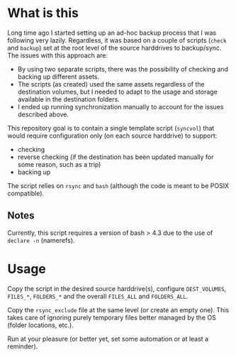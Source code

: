 # What is this

Long time ago I started setting up an ad-hoc backup process that I was following very lazily.
Regardless, it was based on a couple of scripts (`check` and `backup`) set at the root level of the source harddrives to backup/sync. The issues with this approach are:

* By using two separate scripts, there was the possibility of checking and backing up different assets.
* The scripts (as created) used the same assets regardless of the destination volumes, but I needed to adapt to the usage and storage available in the destination folders.
* I ended up running synchronization manually to account for the issues described above.

This repository goal is to contain a single template script (`syncvol`) that would require configuration only (on each source harddrive) to support:

* checking
* reverse checking (if the destination has been updated manually for some reason, such as a trip)
* backing up

The script relies on `rsync` and `bash` (although the code is meant to be POSIX compatible).

## Notes

Currently, this script requires a version of bash > 4.3 due to the use of `declare -n` (namerefs).

# Usage

Copy the script in the desired source harddrive(s), configure `DEST_VOLUMES`, `FILES_*`, `FOLDERS_*`
and the overall `FILES_ALL` and `FOLDERS_ALL`.

Copy the `rsync_exclude` file at the same level (or create an empty one). This takes care of ignoring purely temporary files better managed by the OS (folder locations, etc.).

Run at your pleasure (or better yet, set some automation or at least a reminder).
